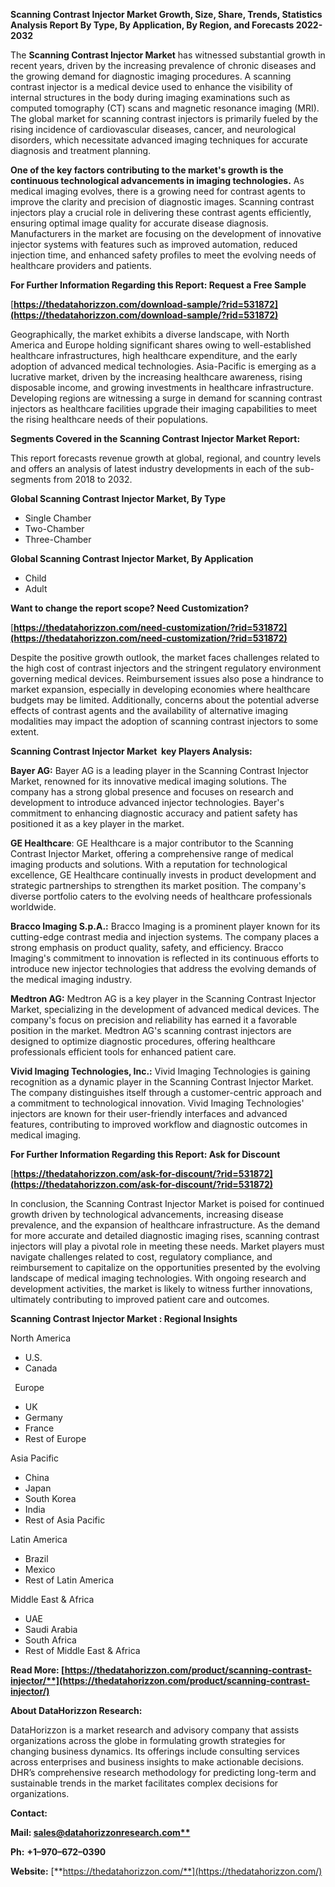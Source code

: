 ﻿**Scanning Contrast Injector Market Growth, Size, Share, Trends, Statistics Analysis Report By Type, By Application, By Region, and Forecasts 2022-2032**


The **Scanning Contrast Injector Market** has witnessed substantial growth in recent years, driven by the increasing prevalence of chronic diseases and the growing demand for diagnostic imaging procedures. A scanning contrast injector is a medical device used to enhance the visibility of internal structures in the body during imaging examinations such as computed tomography (CT) scans and magnetic resonance imaging (MRI). The global market for scanning contrast injectors is primarily fueled by the rising incidence of cardiovascular diseases, cancer, and neurological disorders, which necessitate advanced imaging techniques for accurate diagnosis and treatment planning.

**One of the key factors contributing to the market's growth is the continuous technological advancements in imaging technologies.** As medical imaging evolves, there is a growing need for contrast agents to improve the clarity and precision of diagnostic images. Scanning contrast injectors play a crucial role in delivering these contrast agents efficiently, ensuring optimal image quality for accurate disease diagnosis. Manufacturers in the market are focusing on the development of innovative injector systems with features such as improved automation, reduced injection time, and enhanced safety profiles to meet the evolving needs of healthcare providers and patients. 

**For Further Information Regarding this Report: Request a Free Sample**	

[**https://thedatahorizzon.com/download-sample/?rid=531872](https://thedatahorizzon.com/download-sample/?rid=531872)** 

Geographically, the market exhibits a diverse landscape, with North America and Europe holding significant shares owing to well-established healthcare infrastructures, high healthcare expenditure, and the early adoption of advanced medical technologies. Asia-Pacific is emerging as a lucrative market, driven by the increasing healthcare awareness, rising disposable income, and growing investments in healthcare infrastructure. Developing regions are witnessing a surge in demand for scanning contrast injectors as healthcare facilities upgrade their imaging capabilities to meet the rising healthcare needs of their populations.

**Segments Covered in the Scanning Contrast Injector Market Report:**

This report forecasts revenue growth at global, regional, and country levels and offers an analysis of latest industry developments in each of the sub-segments from 2018 to 2032.

**Global Scanning Contrast Injector Market, By Type**

- Single Chamber
- Two-Chamber
- Three-Chamber

**Global Scanning Contrast Injector Market, By Application**

- Child
- Adult

**Want to change the report scope? Need Customization?**

[**https://thedatahorizzon.com/need-customization/?rid=531872](https://thedatahorizzon.com/need-customization/?rid=531872)** 

Despite the positive growth outlook, the market faces challenges related to the high cost of contrast injectors and the stringent regulatory environment governing medical devices. Reimbursement issues also pose a hindrance to market expansion, especially in developing economies where healthcare budgets may be limited. Additionally, concerns about the potential adverse effects of contrast agents and the availability of alternative imaging modalities may impact the adoption of scanning contrast injectors to some extent. 

**Scanning Contrast Injector Market  key Players Analysis:** 

**Bayer AG:** Bayer AG is a leading player in the Scanning Contrast Injector Market, renowned for its innovative medical imaging solutions. The company has a strong global presence and focuses on research and development to introduce advanced injector technologies. Bayer's commitment to enhancing diagnostic accuracy and patient safety has positioned it as a key player in the market.

**GE Healthcare**: GE Healthcare is a major contributor to the Scanning Contrast Injector Market, offering a comprehensive range of medical imaging products and solutions. With a reputation for technological excellence, GE Healthcare continually invests in product development and strategic partnerships to strengthen its market position. The company's diverse portfolio caters to the evolving needs of healthcare professionals worldwide.

**Bracco Imaging S.p.A.:** Bracco Imaging is a prominent player known for its cutting-edge contrast media and injection systems. The company places a strong emphasis on product quality, safety, and efficiency. Bracco Imaging's commitment to innovation is reflected in its continuous efforts to introduce new injector technologies that address the evolving demands of the medical imaging industry.

**Medtron AG:** Medtron AG is a key player in the Scanning Contrast Injector Market, specializing in the development of advanced medical devices. The company's focus on precision and reliability has earned it a favorable position in the market. Medtron AG's scanning contrast injectors are designed to optimize diagnostic procedures, offering healthcare professionals efficient tools for enhanced patient care.

**Vivid Imaging Technologies, Inc.:** Vivid Imaging Technologies is gaining recognition as a dynamic player in the Scanning Contrast Injector Market. The company distinguishes itself through a customer-centric approach and a commitment to technological innovation. Vivid Imaging Technologies' injectors are known for their user-friendly interfaces and advanced features, contributing to improved workflow and diagnostic outcomes in medical imaging.

**For Further Information Regarding this Report: Ask for Discount**	

[**https://thedatahorizzon.com/ask-for-discount/?rid=531872](https://thedatahorizzon.com/ask-for-discount/?rid=531872)** 

In conclusion, the Scanning Contrast Injector Market is poised for continued growth driven by technological advancements, increasing disease prevalence, and the expansion of healthcare infrastructure. As the demand for more accurate and detailed diagnostic imaging rises, scanning contrast injectors will play a pivotal role in meeting these needs. Market players must navigate challenges related to cost, regulatory compliance, and reimbursement to capitalize on the opportunities presented by the evolving landscape of medical imaging technologies. With ongoing research and development activities, the market is likely to witness further innovations, ultimately contributing to improved patient care and outcomes.

**Scanning Contrast Injector Market : Regional Insights**

North America

- U.S.
- Canada

` `Europe

- UK
- Germany
- France
- Rest of Europe

Asia Pacific

- China
- Japan
- South Korea
- India
- Rest of Asia Pacific

Latin America

- Brazil
- Mexico
- Rest of Latin America

Middle East & Africa

- UAE
- Saudi Arabia
- South Africa
- Rest of Middle East & Africa

**Read More: [https://thedatahorizzon.com/product/scanning-contrast-injector/**](https://thedatahorizzon.com/product/scanning-contrast-injector/)** 

**About DataHorizzon Research:**

DataHorizzon is a market research and advisory company that assists organizations across the globe in formulating growth strategies for changing business dynamics. Its offerings include consulting services across enterprises and business insights to make actionable decisions. DHR’s comprehensive research methodology for predicting long-term and sustainable trends in the market facilitates complex decisions for organizations.

**Contact:**

**Mail: [sales@datahorizzonresearch.com**](mailto:sales@datahorizzonresearch.com)**

**Ph:** **+1–970–672–0390**

**Website:** [**https://thedatahorizzon.com/**](https://thedatahorizzon.com/)

